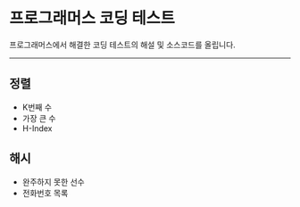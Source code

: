 # 프로그래머스 코딩 테스트
프로그래머스에서 해결한 코딩 테스트의 해설 및 소스코드를 올립니다.

---
## 정렬
- K번째 수
- 가장 큰 수
- H-Index
## 해시
- 완주하지 못한 선수
- 전화번호 목록
